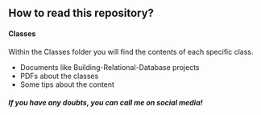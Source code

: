 ## How to read this repository?

#### Classes
Within the Classes folder you will find the contents of each specific class.
* Documents like Building-Relational-Database projects
* PDFs about the classes
* Some tips about the content

##### If you have any doubts, you can call me on social media!